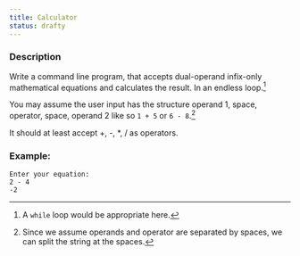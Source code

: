 ```yaml
---
title: Calculator
status: drafty
---
```


### Description

Write a command line program, that accepts dual-operand infix-only mathematical equations and calculates the result. In an endless loop.[^while]

[^while]:
    A `while` loop would be appropriate here.

You may assume the user input has the structure operand 1, space, operator, space, operand 2 like so `1 + 5` or `6 - 8`.[^input_structure]

[^input_structure]:
    Since we assume operands and operator are separated by spaces, we can split the string at the spaces.

It should at least accept +, -, \*, / as operators.

### Example:

    Enter your equation:
    2 - 4  
    -2


